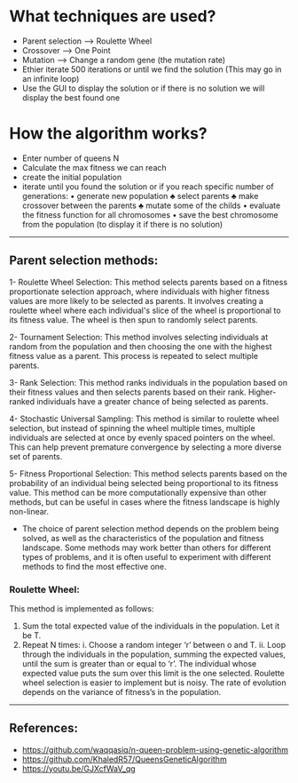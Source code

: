 # What techniques are used?
- Parent selection --> Roulette Wheel
- Crossover --> One Point
- Mutation --> Change a random gene (the mutation rate)
- Ethier iterate 500 iterations or until we find the solution (This may go in an infinite loop)
- Use the GUI to display the solution or if there is no solution we will display the best found one


# How the algorithm works?
- Enter number of queens N
- Calculate the max fitness we can reach
- create the initial population
- iterate until you found the solution or if you reach specific number of generations:
    • generate new population
        ♣ select parents
        ♣ make crossover between the parents
        ♣ mutate some of the childs
    • evaluate the fitness function for all chromosomes
    • save the best chromosome from the population (to display it if there is no solution)

---

## Parent selection methods:
1- Roulette Wheel Selection: This method selects parents based on a fitness proportionate selection 
approach, where individuals with higher fitness values are more likely to be selected as parents.
It involves creating a roulette wheel where each individual's slice of the wheel is proportional 
to its fitness value. The wheel is then spun to randomly select parents.

2- Tournament Selection: This method involves selecting individuals at random from the population 
and then choosing the one with the highest fitness value as a parent. This process is repeated to 
select multiple parents.

3- Rank Selection: This method ranks individuals in the population based on their fitness values and 
then selects parents based on their rank. Higher-ranked individuals have a greater chance of being selected as parents.

4- Stochastic Universal Sampling: This method is similar to roulette wheel selection, but instead of 
spinning the wheel multiple times, multiple individuals are selected at once by evenly spaced pointers 
on the wheel. This can help prevent premature convergence by selecting a more diverse set of parents.

5- Fitness Proportional Selection: This method selects parents based on the probability of an individual 
being selected being proportional to its fitness value. This method can be more computationally expensive 
than other methods, but can be useful in cases where the fitness landscape is highly non-linear.

- The choice of parent selection method depends on the problem being solved, as well as the characteristics 
of the population and fitness landscape. Some methods may work better than others for different types 
of problems, and it is often useful to experiment with different methods to find the most effective one.


### Roulette Wheel:
This method is implemented as follows:
1. Sum the total expected value of the individuals in the population. Let it be T.
2. Repeat N times:
    i. Choose a random integer ‘r’ between o and T.
    ii. Loop through the individuals in the population, summing the expected values, 
    until the sum is greater than or equal to ‘r’. The individual whose expected value 
    puts the sum over this limit is the one selected.
Roulette wheel selection is easier to implement but is noisy. The rate of evolution
depends on the variance of fitness’s in the population.

---

## References:
- https://github.com/waqqasiq/n-queen-problem-using-genetic-algorithm
- https://github.com/KhaledR57/QueensGeneticAlgorithm
- https://youtu.be/GJXcfWaV_qg
